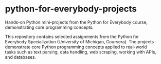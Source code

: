 # python-for-everybody-projects
Hands-on Python mini-projects from the Python for Everybody course, demonstrating core programming concepts.

This repository contains selected assignments from the Python for Everybody Specialization (University of Michigan, Coursera).
The projects demonstrate core Python programming concepts applied to real-world tasks such as text parsing, data handling, web scraping, working with APIs, and databases.
